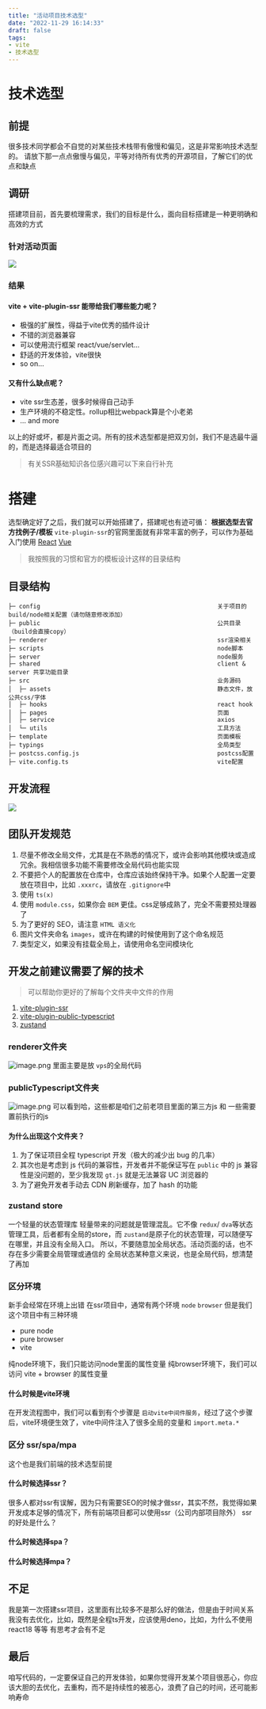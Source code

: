 ```yaml
---
title: "活动项目技术选型"
date: "2022-11-29 16:14:33"
draft: false
tags:
- vite
- 技术选型
---
```


# 技术选型
## 前提
很多技术同学都会不自觉的对某些技术栈带有傲慢和偏见，这是非常影响技术选型的。
请放下那一点点傲慢与偏见，平等对待所有优秀的开源项目，了解它们的优点和缺点 
## 调研
搭建项目前，首先要梳理需求，我们的目标是什么，面向目标搭建是一种更明确和高效的方式
### 针对活动页面
![](https://cdn.nlark.com/yuque/0/2022/jpeg/1447731/1669704565118-493a0aea-121b-461c-985c-1d72c00f9fb8.jpeg)
### 结果
#### vite + vite-plugin-ssr 能带给我们哪些能力呢？

- 极强的扩展性，得益于vite优秀的插件设计
- 不错的浏览器兼容
- 可以使用流行框架 react/vue/servlet...
- 舒适的开发体验，vite很快
- so on...
#### 又有什么缺点呢？

- vite ssr生态差，很多时候得自己动手
- 生产环境的不稳定性。rollup相比webpack算是个小老弟
- ... and more

以上的好或坏，都是片面之词。所有的技术选型都是把双刃剑，我们不是选最牛逼的，而是选择最适合项目的

> 有关SSR基础知识各位感兴趣可以下来自行补充

# 搭建
选型确定好了之后，我们就可以开始搭建了，搭建呢也有迹可循：
**根据选型去官方找例子/模板**
`vite-plugin-ssr`的官网里面就有非常丰富的例子，可以作为基础入门使用
[React](https://github.com/brillout/vite-plugin-ssr/tree/main/boilerplates/boilerplate-react-ts)
[Vue](https://github.com/brillout/vite-plugin-ssr/tree/main/boilerplates/boilerplate-vue-ts)
> 我按照我的习惯和官方的模板设计这样的目录结构

## 目录结构
```
├─ config                                                  关于项目的build/node相关配置（请勿随意修改添加）
├─ public                                                  公共目录（build会直接copy）
├─ renderer                                                ssr渲染相关
├─ scripts                                                 node脚本
├─ server                                                  node服务
├─ shared                                                  client & server 共享功能目录
├─ src                                                     业务源码
│  ├─ assets                                               静态文件，放公共css/字体
│  ├─ hooks                                                react hook
│  ├─ pages                                                页面
│  ├─ service                                              axios
│  └─ utils                                                工具方法
├─ template                                                页面模板
├─ typings                                                 全局类型
├─ postcss.config.js                                       postcss配置
├─ vite.config.ts                                          vite配置
```

## 开发流程
![](https://cdn.nlark.com/yuque/0/2022/jpeg/1447731/1669707087197-4282e680-4370-4be8-85f5-f1bbfb43ca96.jpeg)
## 团队开发规范

1. 尽量不修改全局文件，尤其是在不熟悉的情况下，或许会影响其他模块或造成冗余。我相信很多功能不需要修改全局代码也能实现
2. 不要把个人的配置放在仓库中，仓库应该始终保持干净。如果个人配置一定要放在项目中，比如 `.xxxrc`，请放在 `.gitignore`中
3. 使用 `ts(x)`
4. 使用 `module.css`，如果你会 `BEM` 更佳。css足够成熟了，完全不需要预处理器了
5. 为了更好的 SEO，请注意 `HTML 语义化`
6. 图片文件夹命名 `images`，或许在构建的时候使用到了这个命名规范
7. 类型定义，如果没有挂载全局上，请使用命名空间模块化

## 开发之前建议需要了解的技术
> 可以帮助你更好的了解每个文件夹中文件的作用

1. [vite-plugin-ssr](https://vite-plugin-ssr.com)
2. [vite-plugin-public-typescript](https://github.com/hemengke1997/vite-plugin-public-typescript)
3. [zustand](https://github.com/pmndrs/zustand)
### renderer文件夹
![image.png](https://cdn.nlark.com/yuque/0/2022/png/1447731/1669707949951-899ed7d1-7cdc-4c5f-ba45-35a1288f1b8d.png#averageHue=%23232b34&clientId=u470ba6ee-716e-4&from=paste&height=151&id=ue576d604&originHeight=226&originWidth=260&originalType=binary&ratio=1&rotation=0&showTitle=false&size=20614&status=done&style=none&taskId=u9b662d55-240a-4835-a4dc-66409bea34c&title=&width=173.33333333333334)
里面主要是放 `vps`的全局代码
### publicTypescript文件夹
![image.png](https://cdn.nlark.com/yuque/0/2022/png/1447731/1669707937734-6a2d247a-a08e-4f8e-b130-537fed47bde7.png#averageHue=%23242b34&clientId=u470ba6ee-716e-4&from=paste&height=119&id=u04701b6f&originHeight=178&originWidth=280&originalType=binary&ratio=1&rotation=0&showTitle=false&size=16430&status=done&style=none&taskId=uacf8b8fc-2be5-4b39-ac81-66d0bce57d4&title=&width=186.66666666666666)
可以看到哈，这些都是咱们之前老项目里面的第三方js 和 一些需要置前执行的js
#### 为什么出现这个文件夹？

1. 为了保证项目全程 typescript 开发（极大的减少出 bug 的几率）
2. 其次也是考虑到 js 代码的兼容性，开发者并不能保证写在 `public` 中的 js 兼容性是没问题的，至少我发现 `gt.js` 就是无法兼容 UC 浏览器的
3. 为了避免开发者手动去 CDN 刷新缓存，加了 hash 的功能
### zustand store
一个轻量的状态管理库
轻量带来的问题就是管理混乱。它不像 `redux`/ `dva`等状态管理工具，后者都有全局的store，而 `zustand`是原子化的状态管理，可以随便写在哪里，并且没有全局入口。
所以，不要随意加全局状态。活动页面的话，也不存在多少需要全局管理或通信的
全局状态某种意义来说，也是全局代码，想清楚了再加
### 区分环境
新手会经常在环境上出错
在ssr项目中，通常有两个环境 `node` `browser`
但是我们这个项目中有三种环境

- pure node
- pure browser
- vite

纯node环境下，我们只能访问node里面的属性变量
纯browser环境下，我们可以访问 vite + browser 的属性变量
#### 什么时候是vite环境
在开发流程图中，我们可以看到有个步骤是 `启动vite中间件服务`，经过了这个步骤后，vite环境便生效了，vite中间件注入了很多全局的变量和 `import.meta.*`
### 区分 ssr/spa/mpa
这个也是我们前端的技术选型前提
#### 什么时候选择ssr？
很多人都对ssr有误解，因为只有需要SEO的时候才做ssr，其实不然，我觉得如果开发成本足够的情况下，所有前端项目都可以使用ssr（公司内部项目除外）
ssr的好处是什么？
#### 什么时候选择spa？

#### 什么时候选择mpa？

## 不足
我是第一次搭建ssr项目，这里面有比较多不是那么好的做法，但是由于时间关系我没有去优化，比如，既然是全程ts开发，应该使用deno，比如，为什么不使用react18 等等
有思考才会有不足
## 最后
咱写代码的，一定要保证自己的开发体验，如果你觉得开发某个项目很恶心，你应该大胆的去优化，去重构，而不是持续性的被恶心，浪费了自己的时间，还可能影响寿命

